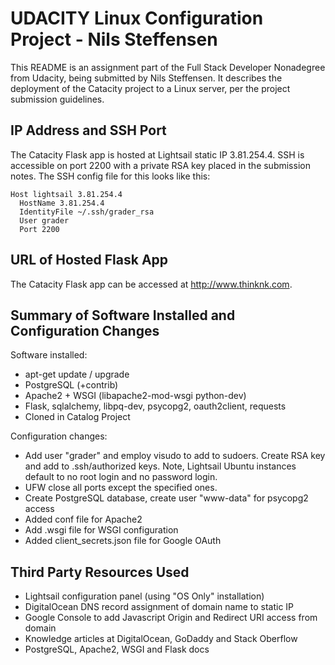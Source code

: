 # UDACITY Linux Configuration Project - Nils Steffensen

This README is an assignment part of the Full Stack Developer Nonadegree from Udacity, being submitted by Nils Steffensen.  It describes the deployment of the Catacity project to a Linux server, per the project submission guidelines.

## IP Address and SSH Port
The Catacity Flask app is hosted at Lightsail static IP 3.81.254.4.  SSH is accessible on port 2200 with a private RSA key placed in the submission notes.  The SSH config file for this looks like this:
```
Host lightsail 3.81.254.4
  HostName 3.81.254.4
  IdentityFile ~/.ssh/grader_rsa
  User grader
  Port 2200
```

## URL of Hosted Flask App
The Catacity Flask app can be accessed at http://www.thinknk.com.

## Summary of Software Installed and Configuration Changes
Software installed:
  * apt-get update / upgrade
  * PostgreSQL (+contrib)
  * Apache2 + WSGI (libapache2-mod-wsgi python-dev)
  * Flask, sqlalchemy, libpq-dev, psycopg2, oauth2client, requests
  * Cloned in Catalog Project

Configuration changes:
  * Add user "grader" and employ visudo to add to sudoers.  Create RSA key and add to .ssh/authorized keys.  Note, Lightsail Ubuntu instances default to no root login and no password login.
  * UFW close all ports except the specified ones.
  * Create PostgreSQL database, create user "www-data" for psycopg2 access
  * Added conf file for Apache2
  * Add .wsgi file for WSGI configuration
  * Added client_secrets.json file for Google OAuth
  
  
## Third Party Resources Used
  * Lightsail configuration panel (using "OS Only" installation)
  * DigitalOcean DNS record assignment of domain name to static IP
  * Google Console to add Javascript Origin and Redirect URI access from domain
  * Knowledge articles at DigitalOcean, GoDaddy and Stack Oberflow
  * PostgreSQL, Apache2, WSGI and Flask docs


  
